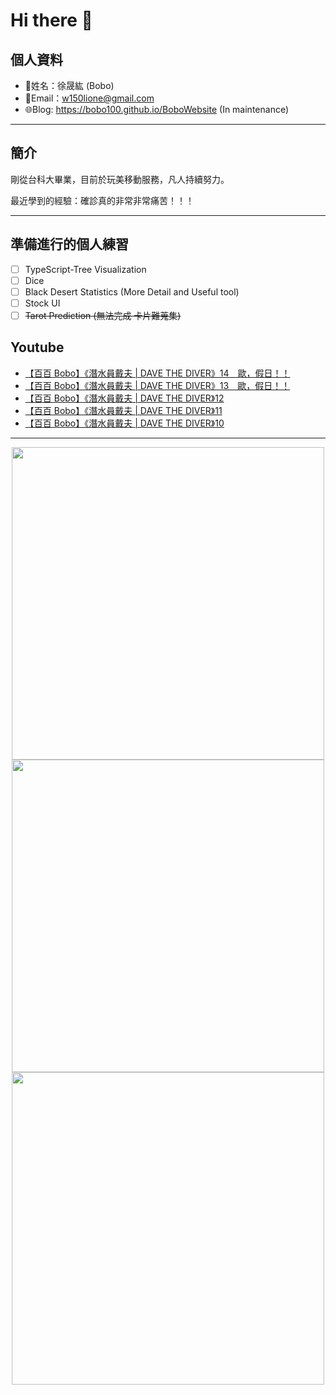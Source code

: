 # Hi there 👋

## 個人資料

- 🤖姓名：徐晟紘 (Bobo)
- 📧Email：<a href="mailto:w150lione@gmail.com">w150lione@gmail.com</a>
- 🌐Blog: <a href="https://bobo100.github.io/BoboWebsite">https://bobo100.github.io/BoboWebsite</a> (In maintenance)

***

## 簡介

剛從台科大畢業，目前於玩美移動服務，凡人持續努力。

最近學到的經驗：確診真的非常非常痛苦！！！

***

## 準備進行的個人練習

- [ ] TypeScript-Tree Visualization
- [ ] Dice
- [ ] Black Desert Statistics (More Detail and Useful tool)
- [ ] Stock UI
- [ ] ~~Tarot Prediction (無法完成 卡片難蒐集)~~

## Youtube
<!-- YOUTUBE:START -->
- [【百百 Bobo】《潛水員戴夫 | DAVE THE DIVER》14　歐，假日！！](https://www.youtube.com/watch?v=sStuCFuFmmk)
- [【百百 Bobo】《潛水員戴夫 | DAVE THE DIVER》13　歐，假日！！](https://www.youtube.com/watch?v=qyay4m1xEOQ)
- [【百百 Bobo】《潛水員戴夫 | DAVE THE DIVER》12](https://www.youtube.com/watch?v=TTA5lf4E--g)
- [【百百 Bobo】《潛水員戴夫 | DAVE THE DIVER》11](https://www.youtube.com/watch?v=A3HGhsQilWc)
- [【百百 Bobo】《潛水員戴夫 | DAVE THE DIVER》10](https://www.youtube.com/watch?v=rVFI7yYkjcs)
<!-- YOUTUBE:END -->

<!-- - [ ] TypeScript-Tree Visualization
    <div class="container">
    <div class="skills not_start">0%</div>
    </div>
- [ ] Scroll Animation Simple 01
    <div class="container">
    <div class="skills twity">10%</div>
    </div>
- [ ] Simple UI Components (button)
    <div class="container">
    <div class="skills not_start">0%</div>
    </div>
- [ ] Tarot Prediction
    <div class="container">
    <div class="skills not_start">0%</div>
    </div>
- [X] Card Draw Probability Simulation
    <div class="container">
    <div class="skills ninty">90%</div>
    </div>
- [X] Webpage Thumbnail Maker(Bookmark)
    <div class="container">
    <div class="skills ninty">90%</div>
    </div>

<style>
.container {
    width: 18%;
    background-color: dimgray;
    border-radius: 15px;

}
.skills {
    text-align: right;
    line-height: 20px;
    color: white;
    border-radius: 15px;
    padding-right: 3px;
}
.not_start {

}
.twity {width: 20%; background-color: #a2cffe;}
.ninty {width: 90%; background-color: #a2cffe;}
</style> -->

***

<!-- ![Leetcode Stats](https://leetcard.jacoblin.cool/lione1234) -->

<div align=center><img width="500" src ="https://leetcard.jacoblin.cool/lione1234"/></div>

<!-- ![Anurag's GitHub stats](https://github-readme-stats.vercel.app/api?username=bobo100&show_icons=true&theme=radical) -->

<div align=center><img width="500" src ="https://github-readme-stats.vercel.app/api?username=bobo100&show_icons=true&theme=radical"/></div>

<!-- ![Top Langs](https://github-readme-stats.vercel.app/api/top-langs/?username=bobo100&layout=compact) -->

<div align=center><img width="500" src ="https://github-readme-stats.vercel.app/api/top-langs/?username=bobo100&layout=compact"/></div>
